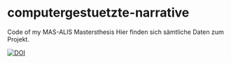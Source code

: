 # computergestuetzte-narrative
Code of my MAS-ALIS Mastersthesis
Hier finden sich sämtliche Daten zum Projekt.


[![DOI](https://zenodo.org/badge/830669690.svg)](https://doi.org/10.5281/zenodo.15002532)

